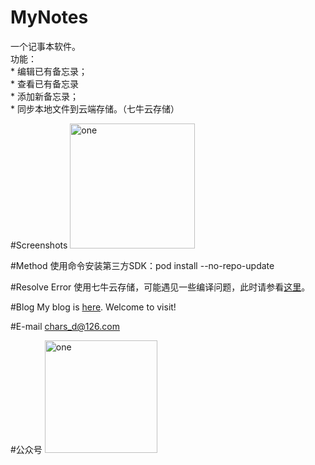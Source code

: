# MyNotes
一个记事本软件。<br/>
功能：</br>
	* 编辑已有备忘录；</br>
    * 查看已有备忘录</br>
    * 添加新备忘录；</br>
    * 同步本地文件到云端存储。（七牛云存储）

#Screenshots
<img alt="one" src="https://raw.github.com/charsdavy/MyNotes/master/screenshots/about.gif" width="200">
&nbsp;&nbsp;

#Method
使用命令安装第三方SDK：pod install --no-repo-update

#Resolve Error
使用七牛云存储，可能遇见一些编译问题，此时请参看[这里](http://kb.qiniu.com/5t06228o)。

#Blog
My blog is [here](http://my.oschina.net/chars/blog). Welcome to visit!

#E-mail
chars_d@126.com

#公众号
<img alt="one" src="https://raw.github.com/charsdavy/MyNotes/master/screenshots/xiaoniu.png" width="180">
&nbsp;&nbsp;
